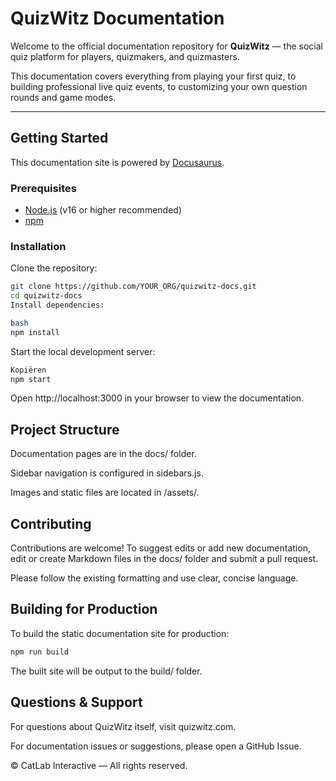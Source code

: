# QuizWitz Documentation

Welcome to the official documentation repository for **QuizWitz** — the social quiz platform for players, quizmakers, and quizmasters.

This documentation covers everything from playing your first quiz, to building professional live quiz events, to customizing your own question rounds and game modes.

---

## Getting Started

This documentation site is powered by [Docusaurus](https://docusaurus.io/).

### Prerequisites

- [Node.js](https://nodejs.org/) (v16 or higher recommended)
- [npm](https://www.npmjs.com/)

### Installation

Clone the repository:

```bash
git clone https://github.com/YOUR_ORG/quizwitz-docs.git
cd quizwitz-docs
Install dependencies:

bash
npm install
``` 

Start the local development server:

```bash
Kopiëren
npm start
```

Open http://localhost:3000 in your browser to view the documentation.

## Project Structure
Documentation pages are in the docs/ folder.

Sidebar navigation is configured in sidebars.js.

Images and static files are located in /assets/.

## Contributing
Contributions are welcome!
To suggest edits or add new documentation, edit or create Markdown files in the docs/ folder and submit a pull request.

Please follow the existing formatting and use clear, concise language.

## Building for Production
To build the static documentation site for production:

```bash
npm run build
```

The built site will be output to the build/ folder.

## Questions & Support
For questions about QuizWitz itself, visit quizwitz.com.

For documentation issues or suggestions, please open a GitHub Issue.

© CatLab Interactive — All rights reserved.